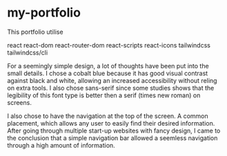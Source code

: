 # my-portfolio

This portfolio utilise
 
react
react-dom
react-router-dom
react-scripts
react-icons
tailwindcss
tailwindcss/cli

For a seemingly simple design, a lot of thoughts have been put into the small details. I chose a cobalt blue because it has good visual contrast against black and white, allowing an increased accessibility without reling on extra tools. I also chose sans-serif since some studies shows that the legibility of this font type is better then a serif (times new roman) on screens. 

I also chose to have the navigation at the top of the screen. A common placement, which allows any user to easily find their desired information. After going through multiple start-up websites with fancy design, I came to the conclusion that a simple navigation bar allowed a seemless navigation through a high amount of information.

